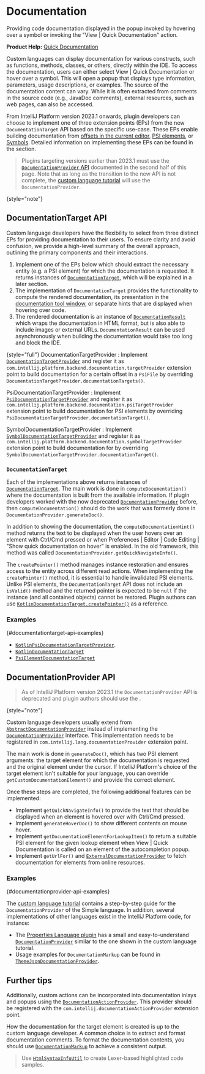 # Documentation

<!-- Copyright 2000-2023 JetBrains s.r.o. and contributors. Use of this source code is governed by the Apache 2.0 license. -->

<link-summary>Providing code documentation displayed in the popup invoked by hovering over a symbol or invoking the "View | Quick Documentation" action.</link-summary>

<tldr>

**Product Help:** [Quick Documentation](https://www.jetbrains.com/help/idea/viewing-reference-information.html#inline-quick-documentation)

</tldr>

Custom languages can display documentation for various constructs, such as functions, methods, classes, or others, directly within the IDE.
To access the documentation, users can either select <ui-path>View | Quick Documentation</ui-path> or hover over a symbol.
This will open a popup that displays type information, parameters, usage descriptions, or examples.
The source of the documentation content can vary.
While it is often extracted from comments in the source code (e.g., JavaDoc comments),
external resources, such as web pages, can also be accessed.

From IntelliJ Platform version 2023.1 onwards, plugin developers can choose to implement
one of three extension points (EPs) from the new `DocumentationTarget` API based on the specific use-case.
These EPs enable building documentation from
[offsets in the current editor](coordinates_system.md#editor-coordinate-systems),
[PSI elements](psi_elements.md), or [Symbols](symbols.md).
Detailed information on implementing these EPs can be found in the [](#documentationtarget-api) section.

> Plugins targeting versions earlier than 2023.1 must use the [`DocumentationProvider` API](#documentationprovider-api)
> documented in the second half of this page. Note that as long as the transition to the new API is
> not complete, the [custom language tutorial](documentation_provider.md) will use the `DocumentationProvider`.
>
{style="note"}

## DocumentationTarget API

Custom language developers have the flexibility to select from three distinct EPs for providing documentation to their users.
To ensure clarity and avoid confusion, we provide a high-level summary of the overall approach,
outlining the primary components and their interactions.

<procedure title="Overall Approach">

1. Implement one of the EPs below which should extract the necessary entity (e.g. a PSI element) for
   which the documentation is requested. It returns instances of
   [`DocumentationTarget`](%gh-ic%/platform/lang-impl/src/com/intellij/platform/backend/documentation/DocumentationTarget.kt),
   which will be explained in a later section.
2. The implementation of `DocumentationTarget` provides the functionality to compute the rendered documentation,
   its presentation in the [documentation tool window](https://www.jetbrains.com/help/idea/documentation-tool-window.html),
   or separate hints that are displayed when hovering over code.
3. The rendered documentation is an instance of
   [`DocumentationResult`](%gh-ic%/platform/lang-impl/src/com/intellij/platform/backend/documentation/DocumentationResult.kt)
   which wraps the documentation in HTML format, but is also able to include images or external URLs.
   `DocumentationResult` can be used asynchronously when building the documentation would take too long
   and block the IDE.

</procedure>

{style="full"}
DocumentationTargetProvider
: Implement
[`DocumentationTargetProvider`](%gh-ic%/platform/lang-impl/src/com/intellij/platform/backend/documentation/DocumentationTargetProvider.java)
and register it as `com.intellij.platform.backend.documentation.targetProvider` extension point to build documentation
for a certain offset in a `PsiFile` by overriding `DocumentationTargetProvider.documentationTargets()`.

PsiDocumentationTargetProvider
: Implement
[`PsiDocumentationTargetProvider`](%gh-ic%/platform/lang-impl/src/com/intellij/platform/backend/documentation/PsiDocumentationTargetProvider.java)
and register it as `com.intellij.platform.backend.documentation.psiTargetProvider` extension point to build documentation
for PSI elements by overriding `PsiDocumentationTargetProvider.documentationTarget()`.

SymbolDocumentationTargetProvider
: Implement
[`SymbolDocumentationTargetProvider`](%gh-ic%/platform/lang-impl/src/com/intellij/platform/backend/documentation/SymbolDocumentationTargetProvider.java)
and register it as `com.intellij.platform.backend.documentation.symbolTargetProvider` extension point to build documentation
for [](symbols.md) by overriding `SymbolDocumentationTargetProvider.documentationTarget()`.

### `DocumentationTarget`

Each of the implementations above returns instances of
[`DocumentationTarget`](%gh-ic%/platform/lang-impl/src/com/intellij/platform/backend/documentation/DocumentationTarget.kt).
The main work is done in `computeDocumentation()` where the documentation is built from the available
information.
If plugin developers worked with the now deprecated
[`DocumentationProvider`](%gh-ic%/platform/analysis-api/src/com/intellij/lang/documentation/DocumentationProvider.java)
before, then `computeDocumentation()` should do the work that was formerly done in
`DocumentationProvider.generateDoc()`.

In addition to showing the documentation, the `computeDocumentationHint()` method returns the text to be displayed
when the user hovers over an element with <shortcut>Ctrl</shortcut>/<shortcut>Cmd</shortcut> pressed or when
<ui-path>Preferences | Editor | Code Editing | "Show quick documentation on hover"</ui-path> is enabled.
In the old framework, this method was called `DocumentationProvider.getQuickNavigateInfo()`.

The `createPointer()` method manages instance restoration and ensures access to the entity across different read actions.
When implementing the `createPointer()` method, it is essential to handle invalidated PSI elements.
Unlike PSI elements, the `DocumentationTarget` API does not include an `isValid()` method and the returned pointer is expected
to be `null` if the instance (and all contained objects) cannot be restored.
Plugin authors can use
[`KotlinDocumentationTarget.createPointer()`](%gh-ic%/plugins/kotlin/fir/src/org/jetbrains/kotlin/idea/quickDoc/KotlinDocumentationTarget.kt)
as a reference.

### Examples
{#documentationtarget-api-examples}

- [`KotlinPsiDocumentationTargetProvider`](%gh-ic%/plugins/kotlin/fir/src/org/jetbrains/kotlin/idea/quickDoc/KotlinPsiDocumentationTargetProvider.kt).
- [`KotlinDocumentationTarget`](%gh-ic%/plugins/kotlin/fir/src/org/jetbrains/kotlin/idea/quickDoc/KotlinDocumentationTarget.kt)
- [`PsiElementDocumentationTarget`](%gh-ic%/platform/lang-impl/src/com/intellij/lang/documentation/psi/PsiElementDocumentationTarget.kt)

## DocumentationProvider API

> As of IntelliJ Platform version 2023.1 the `DocumentationProvider` API is deprecated and plugin
> authors should use the [](#documentationtarget-api).
>
{style="note"}

Custom language developers usually extend from
[`AbstractDocumentationProvider`](%gh-ic%/platform/analysis-api/src/com/intellij/lang/documentation/AbstractDocumentationProvider.java)
instead of implementing the
[`DocumentationProvider`](%gh-ic%/platform/analysis-api/src/com/intellij/lang/documentation/DocumentationProvider.java) interface.
This implementation needs to be registered in `com.intellij.lang.documentationProvider` extension point.

The main work is done in `generateDoc()`, which has two PSI element arguments:
the target element for which the documentation is requested and the original element under the cursor.
If IntelliJ Platform's choice of the target element isn't suitable for your language, you can override `getCustomDocumentationElement()`
and provide the correct element.

Once these steps are completed, the following additional features can be implemented:

* Implement `getQuickNavigateInfo()` to provide the text that should be displayed when an element is hovered over with <shortcut>Ctrl</shortcut>/<shortcut>Cmd</shortcut> pressed.
* Implement `generateHoverDoc()` to show different contents on mouse hover.
* Implement `getDocumentationElementForLookupItem()` to return a suitable PSI element for the given lookup element when
  <ui-path>View | Quick Documentation</ui-path> is called on an element of the autocompletion popup.
* Implement `getUrlFor()` and [`ExternalDocumentationProvider`](%gh-ic%/platform/analysis-api/src/com/intellij/lang/documentation/ExternalDocumentationProvider.java) to fetch documentation for elements from online resources.

### Examples
{#documentationprovider-api-examples}

The [custom language tutorial](documentation_provider.md) contains a step-by-step guide for the `DocumentationProvider` of the Simple language.
In addition, several implementations of other languages exist in the IntelliJ Platform code, for instance:

* The [Properties Language plugin](%gh-ic%/plugins/properties) has a small and easy-to-understand [`DocumentationProvider`](%gh-ic%/plugins/properties/src/com/intellij/lang/properties/PropertiesDocumentationProvider.java) similar to the one shown in the custom language tutorial.
* Usage examples for `DocumentationMarkup` can be found in [`ThemeJsonDocumentationProvider`](%gh-ic%/plugins/devkit/intellij.devkit.themes/src/ThemeJsonDocumentationProvider.java).

## Further tips

Additionally, custom actions can be incorporated into documentation inlays and popups using the
[`DocumentationActionProvider`](%gh-ic%/platform/lang-impl/src/com/intellij/codeInsight/documentation/DocumentationActionProvider.java).
This provider should be registered with the `com.intellij.documentationActionProvider` extension point.

How the documentation for the target element is created is up to the custom language developer.
A common choice is to extract and format documentation comments.
To format the documentation contents, you should use
[`DocumentationMarkup`](%gh-ic%/platform/analysis-api/src/com/intellij/lang/documentation/DocumentationMarkup.java)
to achieve a consistent output.

> Use [`HtmlSyntaxInfoUtil`](%gh-ic%/platform/lang-impl/src/com/intellij/openapi/editor/richcopy/HtmlSyntaxInfoUtil.java) to create Lexer-based highlighted code samples.
>
